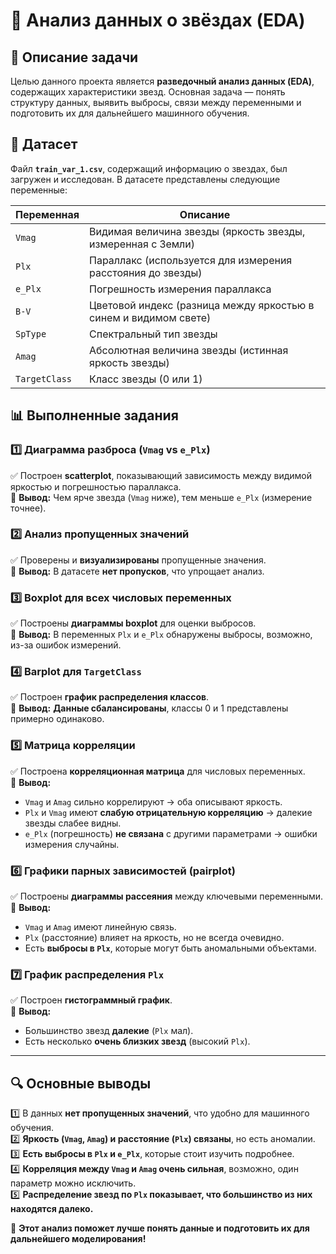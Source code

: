 # 

# 🌟 Анализ данных о звёздах (EDA)

## 📌 Описание задачи  
Целью данного проекта является **разведочный анализ данных (EDA)**, содержащих характеристики звезд. Основная задача — понять структуру данных, выявить выбросы, связи между переменными и подготовить их для дальнейшего машинного обучения.

## 📂 Датасет
Файл **`train_var_1.csv`**, содержащий информацию о звездах, был загружен и исследован. В датасете представлены следующие переменные:

| Переменная | Описание |
|------------|-----------|
| `Vmag` | Видимая величина звезды (яркость звезды, измеренная с Земли) |
| `Plx` | Параллакс (используется для измерения расстояния до звезды) |
| `e_Plx` | Погрешность измерения параллакса |
| `B-V` | Цветовой индекс (разница между яркостью в синем и видимом свете) |
| `SpType` | Спектральный тип звезды |
| `Amag` | Абсолютная величина звезды (истинная яркость звезды) |
| `TargetClass` | Класс звезды (0 или 1) |

## 📊 Выполненные задания  

### **1️⃣ Диаграмма разброса (`Vmag` vs `e_Plx`)**  
✅ Построен **scatterplot**, показывающий зависимость между видимой яркостью и погрешностью параллакса.  
📌 **Вывод:** Чем ярче звезда (`Vmag` ниже), тем меньше `e_Plx` (измерение точнее).

### **2️⃣ Анализ пропущенных значений**  
✅ Проверены и **визуализированы** пропущенные значения.  
📌 **Вывод:** В датасете **нет пропусков**, что упрощает анализ.

### **3️⃣ Boxplot для всех числовых переменных**  
✅ Построены **диаграммы boxplot** для оценки выбросов.  
📌 **Вывод:** В переменных `Plx` и `e_Plx` обнаружены выбросы, возможно, из-за ошибок измерений.

### **4️⃣ Barplot для `TargetClass`**  
✅ Построен **график распределения классов**.  
📌 **Вывод:** **Данные сбалансированы**, классы 0 и 1 представлены примерно одинаково.

### **5️⃣ Матрица корреляции**  
✅ Построена **корреляционная матрица** для числовых переменных.  
📌 **Вывод:**  
- `Vmag` и `Amag` сильно коррелируют → оба описывают яркость.  
- `Plx` и `Vmag` имеют **слабую отрицательную корреляцию** → далекие звезды слабее видны.  
- `e_Plx` (погрешность) **не связана** с другими параметрами → ошибки измерения случайны.

### **6️⃣ Графики парных зависимостей (pairplot)**  
✅ Построены **диаграммы рассеяния** между ключевыми переменными.  
📌 **Вывод:**  
- `Vmag` и `Amag` имеют линейную связь.  
- `Plx` (расстояние) влияет на яркость, но не всегда очевидно.  
- Есть **выбросы в `Plx`**, которые могут быть аномальными объектами.

### **7️⃣ График распределения `Plx`**  
✅ Построен **гистограммный график**.  
📌 **Вывод:**  
- Большинство звезд **далекие** (`Plx` мал).  
- Есть несколько **очень близких звезд** (высокий `Plx`).

---

## 🔍 **Основные выводы**
1️⃣ В данных **нет пропущенных значений**, что удобно для машинного обучения.  
2️⃣ **Яркость (`Vmag`, `Amag`) и расстояние (`Plx`) связаны**, но есть аномалии.  
3️⃣ **Есть выбросы в `Plx` и `e_Plx`**, которые стоит изучить подробнее.  
4️⃣ **Корреляция между `Vmag` и `Amag` очень сильная**, возможно, один параметр можно исключить.  
5️⃣ **Распределение звезд по `Plx` показывает, что большинство из них находятся далеко.**  

🚀 **Этот анализ поможет лучше понять данные и подготовить их для дальнейшего моделирования!**
